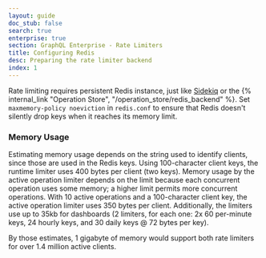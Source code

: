 ```yaml
---
layout: guide
doc_stub: false
search: true
enterprise: true
section: GraphQL Enterprise - Rate Limiters
title: Configuring Redis
desc: Preparing the rate limiter backend
index: 1
---
```


Rate limiting requires persistent Redis instance, just like [Sidekiq](https://github.com/mperham/sidekiq/wiki/Using-Redis) or the {% internal_link "Operation Store", "/operation_store/redis_backend" %}. Set `maxmemory-policy noeviction` in `redis.conf` to ensure that Redis doesn't silently drop keys when it reaches its memory limit.

### Memory Usage

Estimating memory usage depends on the string used to identify clients, since those are used in the Redis keys. Using 100-character client keys, the runtime limiter uses 400 bytes per client (two keys). Memory usage by the active operation limiter depends on the limit because each concurrent operation uses some memory; a higher limit permits more concurrent operations. With 10 active operations and a 100-character client key, the active operation limiter uses 350 bytes per client. Additionally, the limiters use up to 35kb for dashboards (2 limiters, for each one: 2x 60 per-minute keys, 24 hourly keys, and 30 daily keys @ 72 bytes per key).

By those estimates, 1 gigabyte of memory would support both rate limiters for over 1.4 million active clients.
